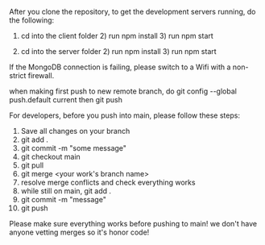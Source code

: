 After you clone the repository, to get the development servers running, do the following:

1.  cd into the client folder 2) run npm install 3) run npm start

1.  cd into the server folder 2) run npm install 3) run npm start

If the MongoDB connection is failing, please switch to a Wifi with a non-strict firewall.

when making first push to new remote branch, do
git config --global push.default current
then git push


For developers, before you push into main, please follow these steps: 
  1) Save all changes on your branch
  2) git add . 
  3) git commit -m "some message" 
  4) git checkout main 
  5) git pull 
  6) git merge <your work's branch name> 
  7) resolve merge conflicts and check everything works 
  8) while still on main, git add . 
  9) git commit -m "message" 
  10) git push 

Please make sure everything works before pushing to main! we don't have anyone vetting merges so it's honor code!
